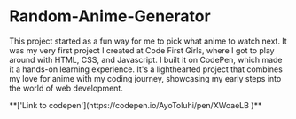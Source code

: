 # Random-Anime-Generator

<p>This project started as a fun way for me to pick what anime to watch next. It was my very first project I created at Code First Girls, where I got to play around with HTML, CSS, and Javascript. I built it on CodePen, which made it a hands-on learning experience. It's a lighthearted project that combines my love for anime with my coding journey, showcasing my early steps into the world of web development. </p>
**['Link to codepen'](https://codepen.io/AyoToluhi/pen/XWoaeLB )**

